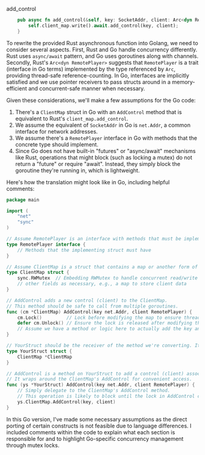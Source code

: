 add_control

```rust
    pub async fn add_control(&self, key: SocketAddr, client: Arc<dyn RemotePlayer>) {
        self.client_map.write().await.add_control(key, client);
    }
```


To rewrite the provided Rust asynchronous function into Golang, we need to consider several aspects. First, Rust and Go handle concurrency differently. Rust uses `async/await` pattern, and Go uses goroutines along with channels. Secondly, Rust's `Arc<dyn RemotePlayer>` suggests that `RemotePlayer` is a trait (interface in Go terms) implemented by the type referenced by `Arc`, providing thread-safe reference-counting. In Go, interfaces are implicitly satisfied and we use pointer receivers to pass structs around in a memory-efficient and concurrent-safe manner when necessary.

Given these considerations, we'll make a few assumptions for the Go code:

1. There's a `ClientMap` struct in Go with an `AddControl` method that is equivalent to Rust's `client_map.add_control`.
2. We assume the equivalent of `SocketAddr` in Go is `net.Addr`, a common interface for network addresses.
3. We assume there's a `RemotePlayer` interface in Go with methods that the concrete type should implement.
4. Since Go does not have built-in "futures" or "async/await" mechanisms like Rust, operations that might block (such as locking a mutex) do not return a "future" or require "await". Instead, they simply block the goroutine they're running in, which is lightweight.

Here's how the translation might look like in Go, including helpful comments:

```go
package main

import (
    "net"
    "sync"
)

// Assume RemotePlayer is an interface with methods that must be implemented by any struct that represents a remote player.
type RemotePlayer interface {
    // Methods that the implementing struct must have
}

// Assume ClientMap is a struct that contains a map or another form of collection to manage clients.
type ClientMap struct {
    sync.RWMutex  // Embedding RWMutex to handle concurrent read/write access.
    // other fields as necessary, e.g., a map to store client data
}

// AddControl adds a new control (client) to the ClientMap.
// This method should be safe to call from multiple goroutines.
func (cm *ClientMap) AddControl(key net.Addr, client RemotePlayer) {
    cm.Lock()         // Lock before modifying the map to ensure thread safety.
    defer cm.Unlock() // Ensure the lock is released after modifying the map.
    // Assume we have a method or logic here to actually add the key and client to the underlying collection.
}

// YourStruct should be the receiver of the method we're converting. It contains a ClientMap.
type YourStruct struct {
    ClientMap *ClientMap
}

// AddControl is a method on YourStruct to add a control (client) associated with a key.
// It wraps around the ClientMap's AddControl for convenient access.
func (ys *YourStruct) AddControl(key net.Addr, client RemotePlayer) {
    // Simply delegate to the ClientMap's AddControl method.
    // This operation is likely to block until the lock in AddControl can be acquired, but this is handled gracefully by Go's scheduler.
    ys.ClientMap.AddControl(key, client)
}
```

In this Go version, I've made some necessary assumptions as the direct porting of certain constructs is not feasible due to language differences. I included comments within the code to explain what each section is responsible for and to highlight Go-specific concurrency management through mutex locks.